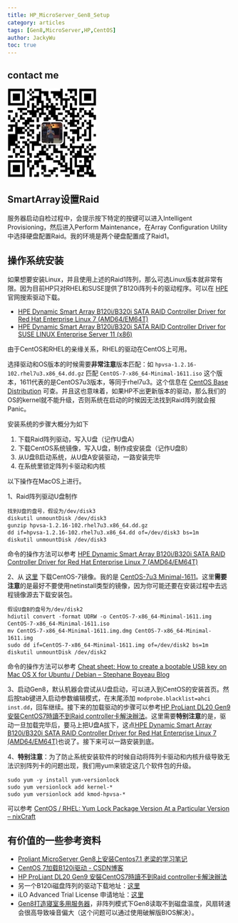 ```yaml
---
title: HP_MicroServer_Gen8_Setup
category: articles
tags: [Gen8,MicroServer,HP,CentOS]
author: JackyWu
toc: true
---
```


## contact me

![](/assets/images/weixin-pic-jackywu.jpg)

##  SmartArray设置Raid

服务器启动自检过程中，会提示按下特定的按键可以进入Intelligent Provisioning，然后进入Perform Maintenance，在Array Configuration Utility中选择硬盘配置Raid。我的环境是两个硬盘配置成了Raid1。

## 操作系统安装

如果想要安装Linux，并且使用上述的Raid1阵列，那么可选Linux版本就非常有限。因为目前HP只对RHEL和SUSE提供了B120i阵列卡的驱动程序。可以在 [HPE](https://support.hpe.com/hpesc/public/home/result?qt=B120i++RAID++linux) 官网搜索驱动下载。

- [HPE Dynamic Smart Array B120i/B320i SATA RAID Controller Driver for Red Hat Enterprise Linux 7 (AMD64/EM64T)](https://support.hpe.com/hpsc/swd/public/detail?sp4ts.oid=null&swItemId=MTX_4316d9b65662412686bc826572&swEnvOid=4184)
- [HPE Dynamic Smart Array B120i/B320i SATA RAID Controller Driver for SUSE LINUX Enterprise Server 11 (x86)](https://support.hpe.com/hpsc/swd/public/detail?sp4ts.oid=null&swItemId=MTX_0317b0e19c54449bac4e681587&swEnvOid=4184)

由于CentOS和RHEL的亲缘关系，RHEL的驱动在CentOS上可用。

选择驱动和OS版本的时候需要**非常注意**版本匹配：如 `hpvsa-1.2.16-102.rhel7u3.x86_64.dd.gz` 匹配 `CentOS-7-x86_64-Minimal-1611.iso` 这个版本，1611代表的是CentOS7u3版本，等同于rhel7u3。这个信息在 [CentOS Base Distribution](https://wiki.centos.org/Download) 可查。并且这也意味着，如果HP不出更新版本的驱动，那么我们的OS的kernel就不能升级，否则系统在启动的时候因无法找到Raid阵列就会报Panic。



安装系统的步骤大概分为如下

1. 下载Raid阵列驱动，写入U盘（记作U盘A）
2. 下载CentOS系统镜像，写入U盘，制作成安装盘（记作U盘B）
3. 从U盘B启动系统，从U盘A安装驱动，一路安装完毕
4. 在系统里锁定阵列卡驱动和内核



以下操作在MacOS上进行。

1、Raid阵列驱动U盘制作

```shell
找到U盘的盘号，假设为/dev/disk3
diskutil unmountDisk /dev/disk3
gunzip hpvsa-1.2.16-102.rhel7u3.x86_64.dd.gz
dd if=hpvsa-1.2.16-102.rhel7u3.x86_64.dd of=/dev/disk3 bs=1m
diskutil unmountDisk /dev/disk3
```

命令的操作方法可以参考 [HPE Dynamic Smart Array B120i/B320i SATA RAID Controller Driver for Red Hat Enterprise Linux 7 (AMD64/EM64T)](https://support.hpe.com/hpsc/swd/public/detail?sp4ts.oid=null&swItemId=MTX_4316d9b65662412686bc826572&swEnvOid=4184#tab3)

2、从 [这里](http://ftp.uci.edu/centos/7.3.1611/isos/x86_64/) 下载CentOS-7镜像。我的是 [CentOS-7u3 Minimal-1611](http://ftp.uci.edu/centos/7.3.1611/isos/x86_64/CentOS-7-x86_64-Minimal-1611.iso)。这里**需要注意**的是最好不要使用netinstall类型的镜像，因为你可能还要在安装过程中去远程镜像源去下载安装包。

```shell
假设U盘B的盘号为/dev/disk2
hdiutil convert -format UDRW -o CentOS-7-x86_64-Minimal-1611.img  CentOS-7-x86_64-Minimal-1611.iso
mv CentOS-7-x86_64-Minimal-1611.img.dmg CentOS-7-x86_64-Minimal-1611.img
sudo dd if=CentOS-7-x86_64-Minimal-1611.img of=/dev/disk2 bs=1m
diskutil unmountDisk /dev/disk2
```

命令的操作方法可以参考 [Cheat sheet: How to create a bootable USB key on Mac OS X for Ubuntu / Debian – Stephane Boyeau Blog](http://blog.boyeau.com/cheat-sheet-how-to-create-a-bootable-usb-key-on-mac-os-x-for-ubuntu-debian/)

3、启动Gen8，默认机器会尝试从U盘启动，可以进入到CentOS的安装首页。然后按tab键进入启动参数编辑模式，在末尾添加 `modprobe.blacklist=ahci inst.dd`，回车继续。接下来的加载驱动的步骤可以参考[HP ProLiant DL20 Gen9 安裝CentOS7時讀不到Raid controller卡解決辦法](https://blog.vvtitan.com/2017/09/hp-proliant-dl20-gen9-%E5%AE%89%E8%A3%9Dcentos7%E6%99%82%E8%AE%80%E4%B8%8D%E5%88%B0raid-controller%E5%8D%A1%E8%A7%A3%E6%B1%BA%E8%BE%A6%E6%B3%95/)。这里需要**特别注意**的是，驱动一旦加载完毕后，要马上把U盘A拔下，这点[HPE Dynamic Smart Array B120i/B320i SATA RAID Controller Driver for Red Hat Enterprise Linux 7 (AMD64/EM64T)](https://support.hpe.com/hpsc/swd/public/detail?sp4ts.oid=null&swItemId=MTX_4316d9b65662412686bc826572&swEnvOid=4184#tab3)也说了。接下来可以一路安装到底。

4、**特别注意**：为了防止系统安装软件的时候自动将阵列卡驱动和内核升级导致无法识别阵列卡的问题出现，我们用yum来锁定这几个软件包的升级。

```shell
sudo yum -y install yum-versionlock
sudo yum versionlock add kernel-*
sudo yum versionlock add kmod-hpvsa-*
```

可以参考 [CentOS / RHEL: Yum Lock Package Version At a Particular Version – nixCraft](https://www.cyberciti.biz/faq/centos-redhat-fedora-yum-lock-package-version-command/)

## 有价值的一些参考资料

- [Proliant MicroServer Gen8上安装Centos7.1 老梁的学习笔记](https://awei.pub/2015/06/gen8%E5%AE%89%E8%A3%85centos7.1/)
- [CentOS 7加载B120i驱动 - CSDN博客](http://blog.csdn.net/chineseboytom/article/details/54893858)
- [HP ProLiant DL20 Gen9 安裝CentOS7時讀不到Raid controller卡解決辦法](https://blog.vvtitan.com/2017/09/hp-proliant-dl20-gen9-%E5%AE%89%E8%A3%9Dcentos7%E6%99%82%E8%AE%80%E4%B8%8D%E5%88%B0raid-controller%E5%8D%A1%E8%A7%A3%E6%B1%BA%E8%BE%A6%E6%B3%95/)
- 另一个B120i磁盘阵列的驱动下载地址：[这里](http://mirror.fairway.ne.jp/downloads.linux.hpe.com/SDR/repo/spp/redhat/7Server/x86_64/current/)
- iLO Advanced Trial License 申请地址：[这里](https://www.hpe.com/us/en/resources/integrated-systems/ilo-advanced-trial.html?parentPage=/us/en/products/servers/integrated-lights-out-ilo)
- [Gen8打造寝室多用服务器](http://zjubank.com/2015/12/05/gen8-software/)，非阵列模式下Gen8读取不到磁盘温度，风扇转速会很高导致噪音偏大（这个问题可以通过使用破解版BIOS解决）。